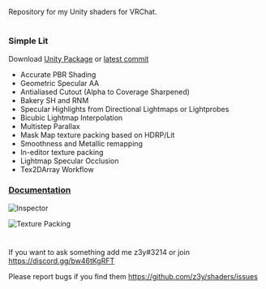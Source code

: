 Repository for my Unity shaders for VRChat.




#
### Simple Lit
Download [Unity Package](https://github.com/z3y/shaders/releases) or [latest commit](https://github.com/z3y/shaders/archive/refs/heads/main.zip)

- Accurate PBR Shading
- Geometric Specular AA
- Antialiased Cutout (Alpha to Coverage Sharpened)
- Bakery SH and RNM
- Specular Highlights from Directional Lightmaps or Lightprobes
- Bicubic Lightmap Interpolation
- Multistep Parallax
- Mask Map texture packing based on HDRP/Lit
- Smoothness and Metallic remapping
- In-editor texture packing
- Lightmap Specular Occlusion
- Tex2DArray Workflow

### [Documentation](https://github.com/z3y/shaders/wiki/Simple-Lit)


![Inspector](https://user-images.githubusercontent.com/33181641/153788980-6012e4bf-ebfd-402e-bbbd-c73c558dc549.png)

![Texture Packing](https://user-images.githubusercontent.com/33181641/153789051-8c5f8b1f-a82e-4ee4-bc4b-0c54dc3091c9.png)

#
If you want to ask something add me z3y#3214 or join https://discord.gg/bw46tKgRFT

Please report bugs if you find them https://github.com/z3y/shaders/issues
